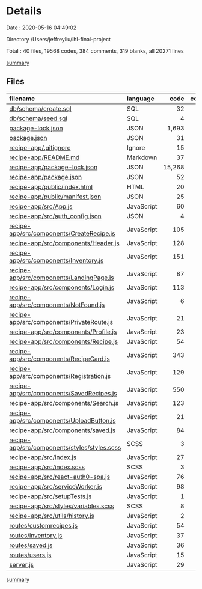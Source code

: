 # Details

Date : 2020-05-16 04:49:02

Directory /Users/jeffreyliu/lhl-final-project

Total : 40 files,  19568 codes, 384 comments, 319 blanks, all 20271 lines

[summary](results.md)

## Files
| filename | language | code | comment | blank | total |
| :--- | :--- | ---: | ---: | ---: | ---: |
| [db/schema/create.sql](file:///Users/jeffreyliu/lhl-final-project/db/schema/create.sql) | SQL | 32 | 0 | 6 | 38 |
| [db/schema/seed.sql](file:///Users/jeffreyliu/lhl-final-project/db/schema/seed.sql) | SQL | 4 | 0 | 3 | 7 |
| [package-lock.json](file:///Users/jeffreyliu/lhl-final-project/package-lock.json) | JSON | 1,693 | 0 | 1 | 1,694 |
| [package.json](file:///Users/jeffreyliu/lhl-final-project/package.json) | JSON | 31 | 0 | 1 | 32 |
| [recipe-app/.gitignore](file:///Users/jeffreyliu/lhl-final-project/recipe-app/.gitignore) | Ignore | 15 | 5 | 5 | 25 |
| [recipe-app/README.md](file:///Users/jeffreyliu/lhl-final-project/recipe-app/README.md) | Markdown | 37 | 0 | 32 | 69 |
| [recipe-app/package-lock.json](file:///Users/jeffreyliu/lhl-final-project/recipe-app/package-lock.json) | JSON | 15,268 | 0 | 1 | 15,269 |
| [recipe-app/package.json](file:///Users/jeffreyliu/lhl-final-project/recipe-app/package.json) | JSON | 52 | 0 | 1 | 53 |
| [recipe-app/public/index.html](file:///Users/jeffreyliu/lhl-final-project/recipe-app/public/index.html) | HTML | 20 | 24 | 4 | 48 |
| [recipe-app/public/manifest.json](file:///Users/jeffreyliu/lhl-final-project/recipe-app/public/manifest.json) | JSON | 25 | 0 | 1 | 26 |
| [recipe-app/src/App.js](file:///Users/jeffreyliu/lhl-final-project/recipe-app/src/App.js) | JavaScript | 60 | 9 | 16 | 85 |
| [recipe-app/src/auth_config.json](file:///Users/jeffreyliu/lhl-final-project/recipe-app/src/auth_config.json) | JSON | 4 | 0 | 0 | 4 |
| [recipe-app/src/components/CreateRecipe.js](file:///Users/jeffreyliu/lhl-final-project/recipe-app/src/components/CreateRecipe.js) | JavaScript | 105 | 3 | 17 | 125 |
| [recipe-app/src/components/Header.js](file:///Users/jeffreyliu/lhl-final-project/recipe-app/src/components/Header.js) | JavaScript | 128 | 1 | 13 | 142 |
| [recipe-app/src/components/Inventory.js](file:///Users/jeffreyliu/lhl-final-project/recipe-app/src/components/Inventory.js) | JavaScript | 151 | 11 | 20 | 182 |
| [recipe-app/src/components/LandingPage.js](file:///Users/jeffreyliu/lhl-final-project/recipe-app/src/components/LandingPage.js) | JavaScript | 87 | 5 | 5 | 97 |
| [recipe-app/src/components/Login.js](file:///Users/jeffreyliu/lhl-final-project/recipe-app/src/components/Login.js) | JavaScript | 113 | 36 | 6 | 155 |
| [recipe-app/src/components/NotFound.js](file:///Users/jeffreyliu/lhl-final-project/recipe-app/src/components/NotFound.js) | JavaScript | 6 | 0 | 1 | 7 |
| [recipe-app/src/components/PrivateRoute.js](file:///Users/jeffreyliu/lhl-final-project/recipe-app/src/components/PrivateRoute.js) | JavaScript | 21 | 2 | 6 | 29 |
| [recipe-app/src/components/Profile.js](file:///Users/jeffreyliu/lhl-final-project/recipe-app/src/components/Profile.js) | JavaScript | 23 | 3 | 5 | 31 |
| [recipe-app/src/components/Recipe.js](file:///Users/jeffreyliu/lhl-final-project/recipe-app/src/components/Recipe.js) | JavaScript | 54 | 56 | 15 | 125 |
| [recipe-app/src/components/RecipeCard.js](file:///Users/jeffreyliu/lhl-final-project/recipe-app/src/components/RecipeCard.js) | JavaScript | 343 | 14 | 19 | 376 |
| [recipe-app/src/components/Registration.js](file:///Users/jeffreyliu/lhl-final-project/recipe-app/src/components/Registration.js) | JavaScript | 129 | 104 | 13 | 246 |
| [recipe-app/src/components/SavedRecipes.js](file:///Users/jeffreyliu/lhl-final-project/recipe-app/src/components/SavedRecipes.js) | JavaScript | 550 | 7 | 34 | 591 |
| [recipe-app/src/components/Search.js](file:///Users/jeffreyliu/lhl-final-project/recipe-app/src/components/Search.js) | JavaScript | 123 | 20 | 13 | 156 |
| [recipe-app/src/components/UploadButton.js](file:///Users/jeffreyliu/lhl-final-project/recipe-app/src/components/UploadButton.js) | JavaScript | 21 | 20 | 3 | 44 |
| [recipe-app/src/components/saved.js](file:///Users/jeffreyliu/lhl-final-project/recipe-app/src/components/saved.js) | JavaScript | 84 | 0 | 10 | 94 |
| [recipe-app/src/components/styles/styles.scss](file:///Users/jeffreyliu/lhl-final-project/recipe-app/src/components/styles/styles.scss) | SCSS | 3 | 0 | 1 | 4 |
| [recipe-app/src/index.js](file:///Users/jeffreyliu/lhl-final-project/recipe-app/src/index.js) | JavaScript | 27 | 2 | 4 | 33 |
| [recipe-app/src/index.scss](file:///Users/jeffreyliu/lhl-final-project/recipe-app/src/index.scss) | SCSS | 3 | 0 | 0 | 3 |
| [recipe-app/src/react-auth0-spa.js](file:///Users/jeffreyliu/lhl-final-project/recipe-app/src/react-auth0-spa.js) | JavaScript | 76 | 2 | 10 | 88 |
| [recipe-app/src/serviceWorker.js](file:///Users/jeffreyliu/lhl-final-project/recipe-app/src/serviceWorker.js) | JavaScript | 98 | 31 | 13 | 142 |
| [recipe-app/src/setupTests.js](file:///Users/jeffreyliu/lhl-final-project/recipe-app/src/setupTests.js) | JavaScript | 1 | 4 | 1 | 6 |
| [recipe-app/src/styles/variables.scss](file:///Users/jeffreyliu/lhl-final-project/recipe-app/src/styles/variables.scss) | SCSS | 8 | 0 | 5 | 13 |
| [recipe-app/src/utils/history.js](file:///Users/jeffreyliu/lhl-final-project/recipe-app/src/utils/history.js) | JavaScript | 2 | 1 | 1 | 4 |
| [routes/customrecipes.js](file:///Users/jeffreyliu/lhl-final-project/routes/customrecipes.js) | JavaScript | 54 | 3 | 8 | 65 |
| [routes/inventory.js](file:///Users/jeffreyliu/lhl-final-project/routes/inventory.js) | JavaScript | 37 | 1 | 7 | 45 |
| [routes/saved.js](file:///Users/jeffreyliu/lhl-final-project/routes/saved.js) | JavaScript | 36 | 3 | 4 | 43 |
| [routes/users.js](file:///Users/jeffreyliu/lhl-final-project/routes/users.js) | JavaScript | 15 | 10 | 3 | 28 |
| [server.js](file:///Users/jeffreyliu/lhl-final-project/server.js) | JavaScript | 29 | 7 | 11 | 47 |

[summary](results.md)